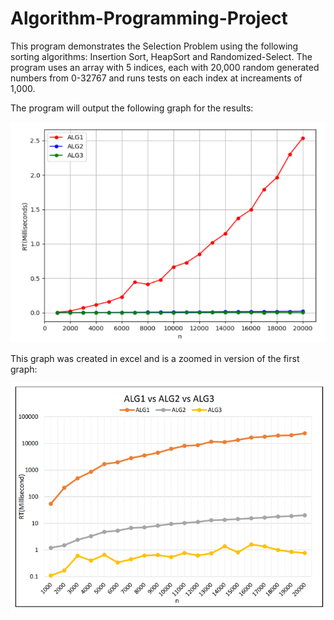 # Algorithm-Programming-Project
This program demonstrates the Selection Problem using the following sorting algorithms: Insertion Sort, HeapSort and Randomized-Select. The program uses an array with 5 indices, each with 20,000 random generated numbers from 0-32767 and runs tests on each index at increaments of 1,000.

The program will output the following graph for the results:

![](graphs/graph1.PNG)

This graph was created in excel and is a zoomed in version of the first graph:

![](graphs/graph2.PNG)
